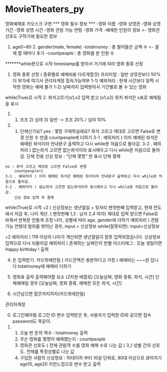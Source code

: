 # MovieTheaters_py
영화예매표 키오스크 구현
*** 영화 필수 정보 ***
-영화 이름
-영화 상영관
-영화 상영 기간
-영화 상영 시간
-영화 관람 가능 연령
-영화 가격
-예매한 인원의 정보 <- 영화관 선호도 구하기에 필요한 정보
  1. age0~80 2. gender(male, female)
-totalmoney : 총 벌어들은 금액 수 <- 결제 할 때마다 추가
-countpeople : 총 영화를 본 인원 수 

*******while문으로 시작
timestamp를 받아서 거기에 따라 영화 종류 선정

1. 영화 종류 선정 ( 종류별로 예매비용 다르게할것)
프리미엄 : 일반 상영관보다 50% 더 부가세
여기서 관리자계정 접속가능여부
1-1) 예외처리 : 현재 시간보다 일찍 시작한 영화는 예매 불가 
1-2) 날짜까지 입력받아서 기간별로 볼 수 있는 영화

while(True)로 시작
2. 좌석고르기(x1,x2 입력 받고 (x1,x2) 위치 좌석은 x표로 예매됨을 표시
  1. 1) 조조 2) 심야 3) 일반 -> 조조 20% / 심야 10%
  2. 1) 단체신가요?
	yes : 몇장 구매하실래요?
		좌석 고르고 제대로 고르면 False로 변경
		인원 수 만큼 countpeople에 더하기
	3-1 . 예외처리 ) 이미 예매된 좌석은 예매된 좌석이라 안내문구 출력하고 다시 while문 처음으로 돌아감.
	3-2 . 예외처리 ) 없는좌석 고르면 없는좌석이라 표시해두고 다시 while문 처음으로 돌아감.
			단체 전용 신상 정보 : "단체 몇명" 만 표시
			단체 결제
		
	no : 좌석 고르고 제대로 고르면 False로 변경
		countpeople+1
	3-1 . 예외처리 ) 이미 예매된 좌석은 예매된 좌석이라 안내문구 출력하고 다시 while문 처음으로 돌아감.
	3-2 . 예외처리 ) 없는좌석 고르면 없는좌석이라 표시해두고 다시 while문 처음으로 돌아감.
		신상 정보 입력 후 결제
while(True)로 시작
 +2 ) 신상정보는 생년월일 + 뒷자리 맨첫번째 입력받고, 현재 연도에서 차감 후, 나이 계산. ( 맨첫번째 1,3 : 남자 2,4 여자)
제대로 입력 받으면 False로 바꿔서 반복문 안돌게 조정
나이, 성별에 따라 age, gender에 더하기
	예외처리 ) 관람 가능 연령대 범위를 벗어난 경우, 
	input = 신상정보
	while(잘못되면):
	input=신상정보


 +2 예외처리 ) 119 이상의 나이가 계산되면 
	생년월일이 잘못 입력되었습니다.
		신상정보 입력으로 다시 되돌아감
     예외처리 ) 존재하는 날짜인지 판별
이스터에그 : 오늘 생일이면  Happy birthday ! 출력

4. 돈 입력받기. 카드밖에안됨 ( 카드잔액은 충분하다고 가정 )
예매비는 ~~~원 입니다
totalmoney에 예매비 더하기

5. 영화표 출력
출력해야할 요소 (2차원 배열로)
[오늘날짜, 영화 종류, 좌석, 시간]
단체예매일 경우
[오늘날짜, 영화 종류, 예매한 모든 좌석, 시간]

6. 시간남으면 팝콘까지하자(카드밖에안됨)

관리자계정

0) 로그인해야됨
	로그인 ID 변수 입력받은 후, 사용자가 입력한 ID와 같으면 접속
	password도 똑같이.
1) 1. 오늘 번 돈의 액수 : totalmoney 출력
   2. 무슨 영화를 몇명이 예매했는지 : countpeople 
   3. 영화관 선호도 ( 전체 관람객 수를 영화 예매 수로 나눈 값 )
   3_1 성별 간의 선호도. 전체를 특정성별로 나눈 값
   4. 구입한 사람의 신상정보 : 10대이하 부터 10살 단위로, 80대 이상으로 끊어치기
	age10, age20 이런느낌으로 변수 받고 출력
   

